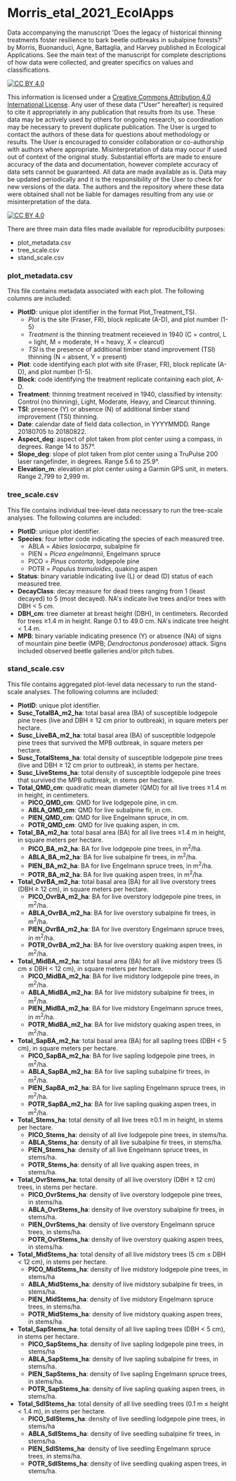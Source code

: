 # Morris_etal_2021_EcolApps
Data accompanying the manuscript 'Does the legacy of historical thinning treatments foster resilience to bark beetle outbreaks in subalpine forests?' by Morris, Buonanduci, Agne, Battaglia, and Harvey published in Ecological Applications. See the main text of the manuscript for complete descriptions of how data were collected, and greater specifics on values and classifications.  

[![CC BY 4.0][cc-by-shield]][cc-by]

This information is licensed under a
[Creative Commons Attribution 4.0 International License][cc-by]. Any user of these data ("User" hereafter) is required to cite it appropriately in any publication that results from its use. These data may be actively used by others for ongoing research, so coordination may be necessary to prevent duplicate publication. The User is urged to contact the authors of these data for questions about methodology or results.  The User is encouraged to consider collaboration or co-authorship with authors where appropriate. Misinterpretation of data may occur if used out of context of the original study. Substantial efforts are made to ensure accuracy of the data and documentation, however complete accuracy of data sets cannot be guaranteed. All data are made available as is. Data may be updated periodically and it is the responsibility of the User to check for new versions of the data. The authors and the repository where these data were obtained shall not be liable for damages resulting from any use or misinterpretation of the data.

[![CC BY 4.0][cc-by-image]][cc-by]

[cc-by]: http://creativecommons.org/licenses/by/4.0/
[cc-by-image]: https://i.creativecommons.org/l/by/4.0/88x31.png
[cc-by-shield]: https://img.shields.io/badge/License-CC%20BY%204.0-lightgrey.svg


There are three main data files made available for reproducibility purposes:
- plot_metadata.csv
- tree_scale.csv
- stand_scale.csv


### plot_metadata.csv
This file contains metadata associated with each plot. The following columns are included:
- **PlotID**: unique plot identifier in the format Plot_Treatment_TSI. 
  - *Plot* is the site (Fraser, FR), block replicate (A-D), and plot number (1-5)
  - *Treatment* is the thinning treatment receieved in 1940 (C = control, L = light, M = moderate, H = heavy, X = clearcut)
  - *TSI* is the presence of additional timber stand improvement (TSI) thinning (N = absent, Y = present)
- **Plot**: code identifying each plot with site (Fraser, FR), block replicate (A-D), and plot number (1-5).
- **Block**: code identifying the treatment replicate containing each plot, A-D.
- **Treatment**: thinning treatment received in 1940, classified by intensity: Control (no thinning), Light, Moderate, Heavy, and Clearcut thinning.
- **TSI**: presence (Y) or absence (N) of additional timber stand improvement (TSI) thinning.
- **Date**: calendar date of field data collection, in YYYYMMDD. Range 20180705 to 20180822.
- **Aspect_deg**: aspect of plot taken from plot center using a compass, in degrees. Range 14 to 357°.
- **Slope_deg**: slope of plot taken from plot center using a TruPulse 200 laser rangefinder, in degrees. Range 5.6 to 25.9°. 
- **Elevation_m**: elevation at plot center using a Garmin GPS unit, in meters. Range 2,799 to 2,999 m.


### tree_scale.csv
This file contains individual tree-level data necessary to run the tree-scale analyses. The following columns are included:
- **PlotID**: unique plot identifier.
- **Species**: four letter code indicating the species of each measured tree. 
  - ABLA = *Abies lasiocarpa*, subalpine fir
  - PIEN = *Picea engelmannii*, Engelmann spruce
  - PICO = *Pinus contorta*, lodgepole pine
  - POTR = *Populus tremuloides*, quaking aspen
- **Status**: binary variable indicating live (L) or dead (D) status of each measured tree.
- **DecayClass**: decay measure for dead trees ranging from 1 (least decayed) to 5 (most decayed). NA's indicate live trees and/or trees with DBH < 5 cm.
- **DBH_cm**: tree diameter at breast height (DBH), in centimeters. Recorded for trees ≥1.4 m in height. Range 0.1 to 49.0 cm. NA's indicate tree height < 1.4 m.
- **MPB**: binary variable indicating presence (Y) or absence (NA) of signs of mountain pine beetle (MPB; *Dendroctonus ponderosae*) attack. Signs included observed beetle galleries and/or pitch tubes.


### stand_scale.csv
This file contains aggregated plot-level data necessary to run the stand-scale analyses. The following columns are included:
- **PlotID**: unique plot identifier.
- **Susc_TotalBA_m2_ha**: total basal area (BA) of susceptible lodgepole pine trees (live and DBH ≥ 12 cm prior to outbreak), in square meters per hectare. 
- **Susc_LiveBA_m2_ha**: total basal area (BA) of susceptible lodgepole pine trees that survived the MPB outbreak, in square meters per hectare.
- **Susc_TotalStems_ha**: total density of susceptible lodgepole pine trees (live and DBH ≥ 12 cm prior to outbreak), in stems per hectare.
- **Susc_LiveStems_ha**: total density of susceptible lodgepole pine trees that survived the MPB outbreak, in stems per hectare.
- **Total_QMD_cm**: quadratic mean diameter (QMD) for all live trees ≥1.4 m in height, in centimeters.
  - **PICO_QMD_cm**: QMD for live lodgepole pine, in cm.
  - **ABLA_QMD_cm**: QMD for live subalpine fir, in cm.
  - **PIEN_QMD_cm**: QMD for live Engelmann spruce, in cm.
  - **POTR_QMD_cm**: QMD for live quaking aspen, in cm.
- **Total_BA_m2_ha**: total basal area (BA) for all live trees ≥1.4 m in height, in square meters per hectare.
  - **PICO_BA_m2_ha**: BA for live lodgepole pine trees, in m<sup>2</sup>/ha.
  - **ABLA_BA_m2_ha**: BA for live subalpine fir trees, in m<sup>2</sup>/ha.
  - **PIEN_BA_m2_ha**: BA for live Engelmann spruce trees, in m<sup>2</sup>/ha.
  - **POTR_BA_m2_ha**: BA for live quaking aspen trees, in m<sup>2</sup>/ha.
- **Total_OvrBA_m2_ha**: total basal area (BA) for all live overstory trees (DBH ≥ 12 cm), in square meters per hectare.
  - **PICO_OvrBA_m2_ha**: BA for live overstory lodgepole pine trees, in m<sup>2</sup>/ha.
  - **ABLA_OvrBA_m2_ha**: BA for live overstory subalpine fir trees, in m<sup>2</sup>/ha.
  - **PIEN_OvrBA_m2_ha**: BA for live overstory Engelmann spruce trees, in m<sup>2</sup>/ha.
  - **POTR_OvrBA_m2_ha**: BA for live overstory quaking aspen trees, in m<sup>2</sup>/ha.
- **Total_MidBA_m2_ha**: total basal area (BA) for all live midstory trees (5 cm ≤ DBH < 12 cm), in square meters per hectare.
  - **PICO_MidBA_m2_ha**: BA for live midstory lodgepole pine trees, in m<sup>2</sup>/ha.
  - **ABLA_MidBA_m2_ha**: BA for live midstory subalpine fir trees, in m<sup>2</sup>/ha.
  - **PIEN_MidBA_m2_ha**: BA for live midstory Engelmann spruce trees, in m<sup>2</sup>/ha.
  - **POTR_MidBA_m2_ha**: BA for live midstory quaking aspen trees, in m<sup>2</sup>/ha.
- **Total_SapBA_m2_ha**: total basal area (BA) for all sapling trees (DBH < 5 cm), in square meters per hectare.
  - **PICO_SapBA_m2_ha**: BA for live sapling lodgepole pine trees, in m<sup>2</sup>/ha.
  - **ABLA_SapBA_m2_ha**: BA for live sapling subalpine fir trees, in m<sup>2</sup>/ha.
  - **PIEN_SapBA_m2_ha**: BA for live sapling Engelmann spruce trees, in m<sup>2</sup>/ha.
  - **POTR_SapBA_m2_ha**: BA for live sapling quaking aspen trees, in m<sup>2</sup>/ha.
- **Total_Stems_ha**: total density of all live trees ≥0.1 m in height, in stems per hectare.
  - **PICO_Stems_ha**: density of all live lodgepole pine trees, in stems/ha.
  - **ABLA_Stems_ha**: density of all live subalpine fir trees, in stems/ha.
  - **PIEN_Stems_ha**: density of all live Engelmann spruce trees, in stems/ha.
  - **POTR_Stems_ha**: density of all live quaking aspen trees, in stems/ha.
- **Total_OvrStems_ha**: total density of all live overstory (DBH ≥ 12 cm) trees, in stems per hectare.
  - **PICO_OvrStems_ha**: density of live overstory lodgepole pine trees, in stems/ha.
  - **ABLA_OvrStems_ha**: density of live overstory subalpine fir trees, in stems/ha.
  - **PIEN_OvrStems_ha**: density of live overstory Engelmann spruce trees, in stems/ha.
  - **POTR_OvrStems_ha**: density of live overstory quaking aspen trees, in stems/ha.
- **Total_MidStems_ha**: total density of all live midstory trees (5 cm ≤ DBH < 12 cm), in stems per hectare.
  - **PICO_MidStems_ha**: density of live midstory lodgepole pine trees, in stems/ha
  - **ABLA_MidStems_ha**: density of live midstory subalpine fir trees, in stems/ha.
  - **PIEN_MidStems_ha**: density of live midstory Engelmann spruce trees, in stems/ha.
  - **POTR_MidStems_ha**: density of live midstory quaking aspen trees, in stems/ha.
- **Total_SapStems_ha**: total density of all live sapling trees (DBH < 5 cm), in stems per hectare.
  - **PICO_SapStems_ha**: density of live sapling lodgepole pine trees, in stems/ha
  - **ABLA_SapStems_ha**: density of live sapling subalpine fir trees, in stems/ha.
  - **PIEN_SapStems_ha**: density of live sapling Engelmann spruce trees, in stems/ha.
  - **POTR_SapStems_ha**: density of live sapling quaking aspen trees, in stems/ha.
- **Total_SdlStems_ha**: total density of all live seedling trees (0.1 m ≤ height < 1.4 m), in stems per hectare.
  - **PICO_SdlStems_ha**: density of live seedling lodgepole pine trees, in stems/ha
  - **ABLA_SdlStems_ha**: density of live seedling subalpine fir trees, in stems/ha.
  - **PIEN_SdlStems_ha**: density of live seedling Engelmann spruce trees, in stems/ha.
  - **POTR_SdlStems_ha**: density of live seedling quaking aspen trees, in stems/ha.

